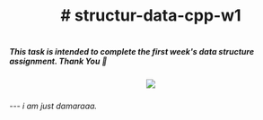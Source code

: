 <h1 align="center"># structur-data-cpp-w1<h1>

<h5>This task is intended to complete the first week's data structure assignment. Thank You 👾<h5>

<p align="center"><a><img align="middle" src="https://user-images.githubusercontent.com/114411272/223999841-33227c68-b904-4cdd-b3e8-7c92fffec81e.gif"></a></p>
<h6>--- i am just damaraaa.<h6>
